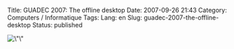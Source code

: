 Title: GUADEC 2007: The offline desktop
Date: 2007-09-26 21:43
Category: Computers / Informatique
Tags:
Lang: en
Slug: guadec-2007-the-offline-desktop
Status: published

![\\"\\"](\%22/public/guadec/2007/offline-desktop.png\%22)
